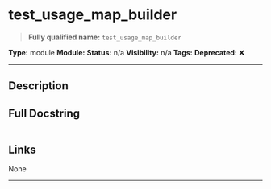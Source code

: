 # test_usage_map_builder
> **Fully qualified name:** `test_usage_map_builder`

**Type:** module
**Module:** 
**Status:** n/a
**Visibility:** n/a
**Tags:** 
**Deprecated:** ❌

---

## Description


## Full Docstring
```

```

## Links
None

---
